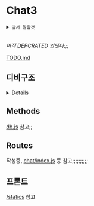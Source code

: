# Chat3

<details>
<summary>
<code>앞서 말할것</code>
</summary>
<p>
우선 개떡같은 구조에 먼저 사과하는.
애초에 피드백 받고 고치려 레포판거니까 좀 풀리퀘나 이슈같은걸로 도와주세연;
</p>
</details>

<br>

_아직 DEPCRATED 안댓다;;;_

[TODO.md](./TODO.md)


## 디비구조

<details>

### User

 - id      TEXT PRIMARY KEY,
 - pw      TEXT NOT NULL,
 - salt    TEXT NOT NULL,
 - hash    TEXT DEFAULT '[]',
 - name    TEXT NOT NULL,
 - prof    TEXT DEFAULT '',
 - date    INT NOT NULL,
 - last    INT NOT NULL,
 - friends TEXT DEFAULT '[]',
 - rooms   TEXT DEFAULT '[]',
 - pub     INT DEFAULT 1


### Room


 - hash   TEXT PRIMARY KEY,
 - name   TEXT NOT NULL,
 - desc   TEXT NOT NULL,
 - people TEXT DEFAULT '[]',
 - pub    INT NOT NULL,
 - pw     TEXT NOT NULL,
 - date   INT NOT NULL,
 - chats  TEXT DEFAULT '[]',
 - sts    TEXT DEFAULT '{}'


### Emoji

 - 아직 넣을지 말지도 고민중임
 - 평범한 이모티콘 디비; [db.js의 jsdoc](./src/auth/db.js#L20) 참고

</details>


## Methods

[db.js](./src/auth/db.js) 참고;;

## Routes

작성중, [chat/index.js](./src/chat/index.js) 등 참고;;;;;;;;;;

## 프론트

[/statics](./src/chat/static/) 참고
